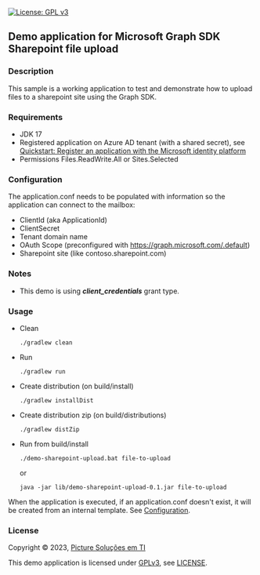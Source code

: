 [![License: GPL v3](https://img.shields.io/badge/License-GPL_v3-blue.svg)](https://www.gnu.org/licenses/gpl-3.0)

## Demo application for Microsoft Graph SDK Sharepoint file upload ##

### Description ###

This sample is a working application to test and demonstrate how to upload files to a sharepoint site using the Graph SDK.

### Requirements ###
* JDK 17
* Registered application on Azure AD tenant (with a shared secret), see [Quickstart: Register an application with the Microsoft identity platform](https://learn.microsoft.com/en-us/azure/active-directory/develop/quickstart-register-app)
* Permissions Files.ReadWrite.All or Sites.Selected

### Configuration ###

The application.conf needs to be populated with information so the application can connect to the mailbox:

* ClientId (aka ApplicationId)
* ClientSecret
* Tenant domain name
* OAuth Scope (preconfigured with https://graph.microsoft.com/.default)
* Sharepoint site (like contoso.sharepoint.com)

### Notes ###

* This demo is using ***client_credentials*** grant type.

### Usage ###

* Clean
    ~~~
    ./gradlew clean
    ~~~

* Run
    ~~~
    ./gradlew run
    ~~~

* Create distribution (on build/install)
    ~~~
    ./gradlew installDist
    ~~~

* Create distribution zip (on build/distributions)
    ~~~
    ./gradlew distZip
    ~~~

* Run from build/install
  ~~~
  ./demo-sharepoint-upload.bat file-to-upload
  ~~~
  or
  ~~~
  java -jar lib/demo-sharepoint-upload-0.1.jar file-to-upload
  ~~~

When the application is executed, if an application.conf doesn't exist, it will be created from an internal template. See [Configuration](#configuration).

### License ###
Copyright © 2023, [Picture Soluções em TI](https://www.picture.com.br)

This demo application is licensed under [GPLv3](https://www.gnu.org/licenses/gpl-3.0), see [LICENSE](LICENSE).